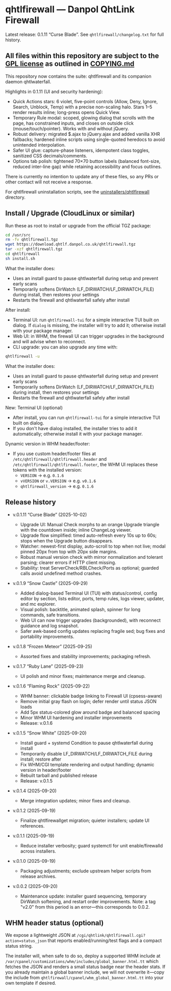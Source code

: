 # qhtlfirewall — Danpol QhtLink Firewall

Latest release: 0.1.11 “Curse Blade”. See `qhtlfirewall/changelog.txt` for full history.

## All files within this repository are subject to the [GPL license](LICENSE.txt) as outlined in [COPYING.md](COPYING.md)

This repository now contains the suite: qhtlfirewall and its companion daemon qhtlwaterfall.

Highlights in 0.1.11 (UI and security hardening):

- Quick Actions stars: 6 violet, five-point controls (Allow, Deny, Ignore, Search, Unblock, Temp) with a precise non-scaling halo. Stars 1–5 render results inline; long-press opens Quick View.
- Temporary Rule modal: scoped, glowing dialog that scrolls with the page, has constrained inputs, and closes on outside click (mouse/touch/pointer). Works with and without jQuery.
- Robust delivery: migrated $.ajax to jQuery.ajax and added vanilla XHR fallbacks; hardened inline scripts using single-quoted heredocs to avoid unintended interpolation.
- Safer UI glue: capture-phase listeners, idempotent class toggles, sanitized CSS decimals/comments.
- Options tab polish: tightened 70×70 button labels (balanced font-size, reduced inter-line gap) while retaining accessibility and focus outlines.

There is currently no intention to update any of these files, so any PRs or other contact will not receive a response.

For qhtlfirewall uninstallation scripts, see the [uninstallers/qhtlfirewall](uninstallers/qhtlfirewall) directory.


## Install / Upgrade (CloudLinux or similar)

Run these as root to install or upgrade from the official TGZ package:

```bash
cd /usr/src
rm -fv qhtlfirewall.tgz
wget https://download.qhtlf.danpol.co.uk/qhtlfirewall.tgz
tar -xzf qhtlfirewall.tgz
cd qhtlfirewall
sh install.sh
```

What the installer does:

- Uses an install guard to pause qhtlwaterfall during setup and prevent early scans
- Temporarily softens DirWatch (LF_DIRWATCH/LF_DIRWATCH_FILE) during install, then restores your settings
- Restarts the firewall and qhtlwaterfall safely after install

After install:

- Terminal UI: run `qhtlfirewall-tui` for a simple interactive TUI built on dialog. If `dialog` is missing, the installer will try to add it; otherwise install with your package manager.
- Web UI: in WHM, the firewall UI can trigger upgrades in the background and will advise when to reconnect.
- CLI upgrade: you can also upgrade any time with:

```bash
qhtlfirewall -u
```

What the installer does:

- Uses an install guard to pause qhtlwaterfall during setup and prevent early scans
- Temporarily softens DirWatch (LF_DIRWATCH/LF_DIRWATCH_FILE) during install, then restores your settings
- Restarts the firewall and qhtlwaterfall safely after install

New: Terminal UI (optional)

- After install, you can run `qhtlfirewall-tui` for a simple interactive TUI built on dialog.
- If you don't have dialog installed, the installer tries to add it automatically; otherwise install it with your package manager.

Dynamic version in WHM header/footer:

- If you use custom header/footer files at `/etc/qhtlfirewall/qhtlfirewall.header` and `/etc/qhtlfirewall/qhtlfirewall.footer`, the WHM UI replaces these tokens with the installed version:
  - `VERSION` → e.g. `0.1.6`
  - `vVERSION` or `v.VERSION` → e.g. `v0.1.6`
  - `qhtlfirewall_version` → e.g. `0.1.6`

## Release history

- v.0.1.11 “Curse Blade” (2025-10-02)
  - Upgrade UI: Manual Check morphs to an orange Upgrade triangle with the countdown inside; inline ChangeLog viewer.
  - Upgrade flow simplified: timed auto-refresh every 10s up to 60s; stops when the Upgrade button disappears.
  - Watcher: newest-first display, auto-scroll to top when not live; modal pinned 20px from top with 20px side margins.
  - Robust manual version check with mirror normalization and tolerant parsing; clearer errors if HTTP client missing.
  - Stability: treat ServerCheck/RBLCheck/Ports as optional; guarded calls avoid undefined method crashes.

- v.0.1.9 “Snow Castle” (2025-09-29)
  - Added dialog-based Terminal UI (TUI) with status/control, config editor by section, lists editor, ports, temp rules, logs viewer, updater, and mc explorer.
  - Visual polish: backtitle, animated splash, spinner for long commands, safe transitions.
  - Web UI can now trigger upgrades (backgrounded), with reconnect guidance and log snapshot.
  - Safer awk-based config updates replacing fragile sed; bug fixes and portability improvements.

- v.0.1.8 “Frozen Meteor” (2025-09-25)
  - Assorted fixes and stability improvements; packaging refresh.

- v.0.1.7 “Ruby Lane” (2025-09-23)
  - UI polish and minor fixes; maintenance merge and cleanup.

- v.0.1.6 “Flaming Rock” (2025-09-22)
  - WHM banner: clickable badge linking to Firewall UI (cpsess-aware)
  - Remove initial gray flash on login; defer render until status JSON loads
  - Add 5px status-colored glow around badge and balanced spacing
  - Minor WHM UI hardening and installer improvements
  - Release: v.0.1.6

- v.0.1.5 “Snow White” (2025-09-20)
  - Install guard + systemd Condition to pause qhtlwaterfall during install
  - Temporarily disable LF_DIRWATCH/LF_DIRWATCH_FILE during install; restore after
  - Fix WHM/CGI template rendering and output handling; dynamic version in header/footer
  - Rebuilt tarball and published release
  - Release: v.0.1.5

- v.0.1.4 (2025-09-20)
  - Merge integration updates; minor fixes and cleanup.

- v.0.1.2 (2025-09-19)
  - Finalize qhtlfirewallget migration; quieter installers; update UI references.

- v.0.1.1 (2025-09-19)
  - Reduce installer verbosity; guard systemctl for unit enable/firewalld across installers.

- v.0.1.0 (2025-09-19)
  - Packaging adjustments; exclude upstream helper scripts from release archives.

- v.0.0.2 (2025-09-20)
  - Maintenance update: installer guard sequencing, temporary DirWatch softening, and restart order improvements. Note: a tag "v2.0" from this period is an error—this corresponds to 0.0.2.


## WHM header status (optional)

We expose a lightweight JSON at `/cgi/qhtlink/qhtlfirewall.cgi?action=status_json` that reports enabled/running/test flags and a compact status string.

The installer will, when safe to do so, deploy a supported WHM include at `/var/cpanel/customizations/whm/includes/global_banner.html.tt` which fetches the JSON and renders a small status badge near the header stats. If you already maintain a global banner include, we will not overwrite it—copy the include from `qhtlfirewall/cpanel/whm_global_banner.html.tt` into your own template if desired.


